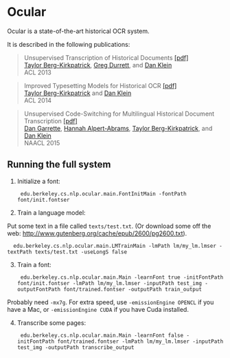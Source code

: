 [Taylor Berg-Kirkpatrick]: http://www.eecs.berkeley.edu/~tberg/
[Greg Durrett]: http://www.eecs.berkeley.edu/~gdurrett/
[Dan Klein]: http://www.eecs.berkeley.edu/~klein/
[Dan Garrette]: http://www.dhgarrette.com
[Hannah Alpert-Abrams]: http://www.halperta.com/



# Ocular

Ocular is a state-of-the-art historical OCR system.

It is described in the following publications:

> Unsupervised Transcription of Historical Documents [[pdf]](https://aclweb.org/anthology/P/P13/P13-1021.pdf)    
> [Taylor Berg-Kirkpatrick], [Greg Durrett], and [Dan Klein]  
> ACL 2013

> Improved Typesetting Models for Historical OCR [[pdf]](http://www.aclweb.org/anthology/P/P14/P14-2020.pdf)    
> [Taylor Berg-Kirkpatrick] and [Dan Klein]  
> ACL 2014

> Unsupervised Code-Switching for Multilingual Historical Document Transcription [[pdf]](http://www.aclweb.org/anthology/N15-1109)    
> [Dan Garrette], [Hannah Alpert-Abrams], [Taylor Berg-Kirkpatrick], and [Dan Klein]  
> NAACL 2015






## Running the full system

1. Initialize a font:

        edu.berkeley.cs.nlp.ocular.main.FontInitMain -fontPath font/init.fontser
    
2. Train a language model:

  Put some text in a file called `texts/test.txt`.  (Or download some off the web: http://www.gutenberg.org/cache/epub/2600/pg2600.txt).
    
      edu.berkeley.cs.nlp.ocular.main.LMTrainMain -lmPath lm/my_lm.lmser -textPath texts/test.txt -useLongS false
    
3. Train a font:

        edu.berkeley.cs.nlp.ocular.main.Main -learnFont true -initFontPath font/init.fontser -lmPath lm/my_lm.lmser -inputPath test_img -outputFontPath font/trained.fontser -outputPath train_output
    
  Probably need `-mx7g`.  For extra speed, use `-emissionEngine OPENCL` if you have a Mac, or `-emissionEngine CUDA` if you have Cuda installed.
    
4. Transcribe some pages:

        edu.berkeley.cs.nlp.ocular.main.Main -learnFont false -initFontPath font/trained.fontser -lmPath lm/my_lm.lmser -inputPath test_img -outputPath transcribe_output 
    

